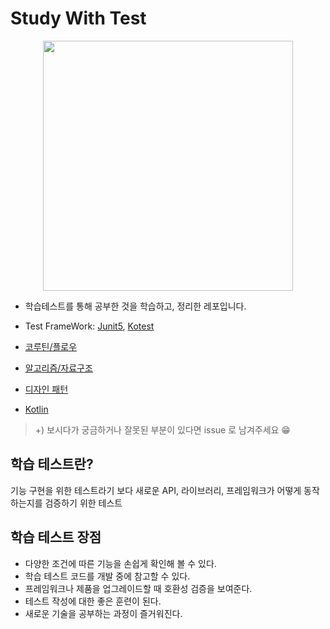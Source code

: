 # Study With Test

<div style="display:flex; justify-content:center;">
    <img src="https://github.com/user-attachments/assets/1d062cfb-5494-4743-9656-90a91aef0312" width ="400"/>
</div>


- 학습테스트를 통해 공부한 것을 학습하고, 정리한 레포입니다.
- Test FrameWork: [Junit5](https://junit.org/junit5/), [Kotest](https://kotest.io/)

- [코루틴/플로우](https://github.com/murjune/Murjune-Study-Test/tree/main/coroutine)
- [알고리즘/자료구조](https://github.com/murjune/Murjune-Study-Test/tree/main/algorithm-practice)
- [디자인 패턴](https://github.com/murjune/Murjune-Study-Test/tree/main/design-pattern)
- [Kotlin](https://github.com/murjune/Murjune-Study-Test/tree/main/kotlin-practice)

> +) 보시다가 궁금하거나 잘못된 부분이 있다면 issue 로 남겨주세요 😁

## 학습 테스트란?

기능 구현을 위한 테스트라기 보다 새로운 API, 라이브러리, 프레임워크가 어떻게 동작하는지를 검증하기 위한 테스트

## 학습 테스트 장점

- 다양한 조건에 따른 기능을 손쉽게 확인해 볼 수 있다.
- 학습 테스트 코드를 개발 중에 참고할 수 있다.
- 프레임워크나 제품을 업그레이드할 때 호환성 검증을 보여준다.
- 테스트 작성에 대한 좋은 훈련이 된다.
- 새로운 기술을 공부하는 과정이 즐거워진다.
